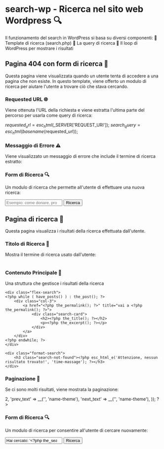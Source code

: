 # search-wp - Ricerca nel sito web Wordpress 🔍
Il funzionamento del search in WordPress si basa su diversi componenti: 
 📄 Template di ricerca (search.php)
 🔎 La query di ricerca
 🔁 Il loop di WordPress per mostrare i risultati

## Pagina 404 con form di ricerca 🚫
Questa pagina viene visualizzata quando un utente tenta di accedere a una pagina che non esiste. In questo template, viene offerto un modulo di ricerca per aiutare l'utente a trovare ciò che stava cercando.

### Requested URL 🌐
Viene ottenuta l'URL della richiesta e viene estratta l'ultima parte del percorso per usarla come query di ricerca:

 $requested_url = esc_html($_SERVER['REQUEST_URI']);
 $search_query = esc_html(basename($requested_url));


### Messaggio di Errore ⚠️
Viene visualizzato un messaggio di errore che include il termine di ricerca estratto:

<?php printf(esc_html__('"%s", questo contenuto non è presente...', 'name-theme'), $search_query); ?>


### Form di Ricerca 🔍
Un modulo di ricerca che permette all'utente di effettuare una nuova ricerca:

<form role="search" method="get" action="<?php echo esc_url(home_url('/')); ?>" >
    <label for="s"><?php esc_html_e('Cosa stavi cercando? Cerca nel nostro sito Web', 'name-theme'); ?></label>
    <input type="search" name="s" id="s" placeholder="Esempio: come donare, progetti, contatti ecc." required>
    <input type="submit" value="Ricerca" id="searchsubmit" name="submit" class="button-hero">
</form>



## Pagina di ricerca 🔎
Questa pagina visualizza i risultati della ricerca effettuata dall'utente.

### Titolo di Ricerca 📝 
Mostra il termine di ricerca usato dall'utente:

<h1><?php esc_html_e('Hai cercato: ', 'name-theme'); ?><span class="upper"> <?php the_search_query(); ?></span></h1>

### Contenuto Principale 📄
Una struttura che gestisce i risultati della ricerca

<?php if ( have_posts() ) : ?>
    <div class="flex-search">
    <?php while ( have_posts() ) : the_post(); ?>
        <div class="col-3">
            <a href="<?php the_permalink(); ?>" title="vai a <?php the_permalink(); ?>">
                <div class="search-card">
                    <h2><?php the_title(); ?></h2>
                    <p><?php the_excerpt(); ?></p>
                </div>
            </a>
        </div>
    <?php endwhile; ?>
    </div>
<?php else: ?>
    <div class="format-search">
        <h3 class="search-not-found"><?php esc_html_e('Attenzione, nessun risultato trovato!', 'time-massage'); ?></h3>
    </div>
<?php endif; ?>


### Paginazione 🔄
Se ci sono molti risultati, viene mostrata la paginazione:

<div class="center">
    <?php the_posts_pagination(array(
        'mid_size' => 2,
        'prev_text' => __('<i class="fa-solid fa-chevron-left"></i>', 'name-theme'),
        'next_text' => __('<i class="fa-solid fa-chevron-right"></i>', 'name-theme'),
    )); ?>
</div>

### Form di Ricerca 🔍
Un modulo di ricerca per consentire all'utente di cercare nuovamente:

<form role="search" method="get" action="<?php echo esc_url(home_url('/')); ?>">
    <label for="s"><?php esc_html_e('Cosa stavi cercando? Cerca nel nostro sito Web', 'name-theme'); ?></label>
    <input type="search" name="s" id="s" value="Hai cercato: '<?php the_search_query(); ?>'" required>
    <input type="submit" value="Ricerca" id="searchsubmit" name="submit" class="button-hero">
</form>


